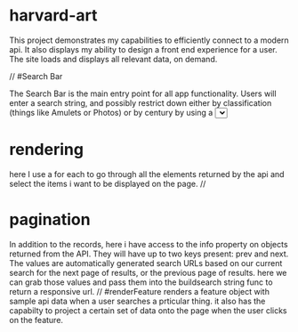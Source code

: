 # harvard-art
This project demonstrates my capabilities to efficiently connect to a modern api.
It also displays my ability to design a front end experience for a user. 
The site loads and displays all relevant data, on demand.

//
#Search Bar

The Search Bar is the main entry point for all app functionality. Users will enter a search string, and 
possibly restrict down either by classification (things like Amulets or Photos) or by century by using a 
<select> tag that we populate by fetching the available classifications and centuries from the API.
//
#Fetching Category Lists
created two build  functions: fetchAllCenturies and fetchAllClassifications. They will be called to get the categories that will be used in 
the search bar, and will use the data they fetch in a third function called prefetchCategoryLists which takes them and adds the fields to the
search bar.
//
the fetch all functions code will be called every time a user comes to this page, which means that we will be hitting the endpoint multiple times on page 
load for data which probably doesn't change very often. We can store the records in localstorage the first time we fetch it, and use the 
stored records instead if they exist.
//
#buildSearchString
this function needs to take the values from keywords, select classifications, and select centuries. It interpolates them into a special http request 
that renders whatever values are returned from the api. I also use encode uri here to pass in the correct syntax returned from these values.
//
# rendering 
here I use a for each to go through all the elements returned by the api and select the items i want to be displayed on the page.
//
# pagination
In addition to the records, here i have access to the info property on objects returned from the API. They will have up to two keys present: prev and next. 
The values are automatically generated search URLs based on our current search for the next page of results, or the previous page of results.
here we can grab those values and pass them into the buildsearch string func to return a responsive url.
//
#renderFeature
renders a feature object with sample api data when a user searches a prticular thing. it also has the capabilty to project a certain set of data
onto the page when the user clicks on the feature.

